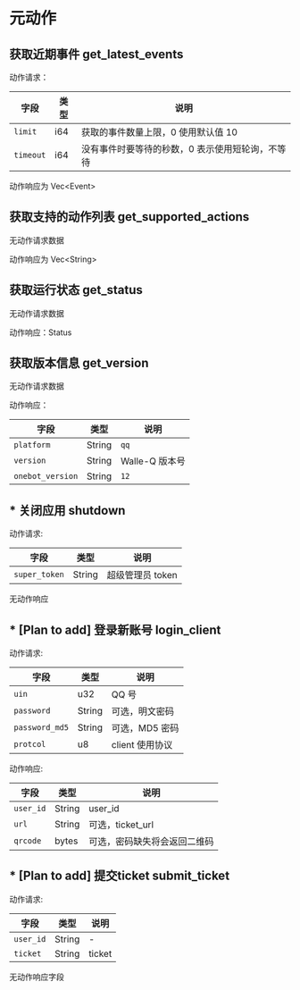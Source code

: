 # 元动作

## 获取近期事件 get_latest_events

动作请求：

| 字段      | 类型 | 说明                                             |
| --------- | ---- | ------------------------------------------------ |
| `limit`   | i64  | 获取的事件数量上限，0 使用默认值 10              |
| `timeout` | i64  | 没有事件时要等待的秒数，0 表示使用短轮询，不等待 |

动作响应为 Vec&lt;Event&gt; 

## 获取支持的动作列表 get_supported_actions

无动作请求数据

动作响应为 Vec&lt;String&gt; 

## 获取运行状态 get_status

无动作请求数据

动作响应：Status

## 获取版本信息 get_version

无动作请求数据

动作响应：

| 字段             | 类型   | 说明           |
| ---------------- | ------ | -------------- |
| `platform`       | String | `qq`           |
| `version`        | String | Walle-Q 版本号 |
| `onebot_version` | String | `12`           |

## * 关闭应用 shutdown

动作请求:

| 字段          | 类型   | 说明             |
| ------------- | ------ | ---------------- |
| `super_token` | String | 超级管理员 token |

无动作响应

## * [Plan to add] 登录新账号 login_client

动作请求:

| 字段           | 类型   | 说明            |
| -------------- | ------ | --------------- |
| `uin`          | u32    | QQ 号           |
| `password`     | String | 可选，明文密码  |
| `password_md5` | String | 可选，MD5 密码  |
| `protcol`      | u8     | client 使用协议 |

动作响应:

| 字段      | 类型   | 说明                         |
| --------- | ------ | ---------------------------- |
| `user_id` | String | user_id                      |
| `url`     | String | 可选，ticket_url             |
| `qrcode`  | bytes  | 可选，密码缺失将会返回二维码 |

## * [Plan to add] 提交ticket submit_ticket

动作请求:

| 字段      | 类型   | 说明   |
| --------- | ------ | ------ |
| `user_id` | String | -      |
| `ticket`  | String | ticket |

无动作响应字段